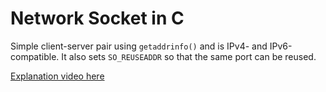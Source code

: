 # Network Socket in C

Simple client-server pair using `getaddrinfo()` and is IPv4- and IPv6-compatible. It also sets `SO_REUSEADDR` so that the same port can be reused.

[Explanation video here](https://youtu.be/MOrvead27B4)